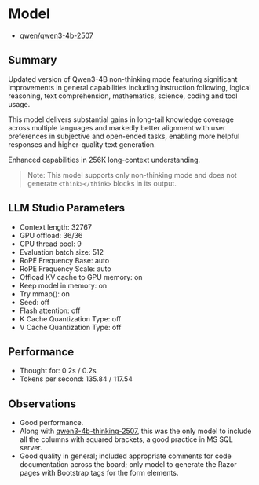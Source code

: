 # Model

- [qwen/qwen3-4b-2507](https://lmstudio.ai/models/qwen/qwen3-4b-2507)

## Summary

Updated version of Qwen3-4B non-thinking mode featuring significant improvements in general capabilities including instruction following, logical reasoning, text comprehension, mathematics, science, coding and tool usage.

This model delivers substantial gains in long-tail knowledge coverage across multiple languages and markedly better alignment with user preferences in subjective and open-ended tasks, enabling more helpful responses and higher-quality text generation.

Enhanced capabilities in 256K long-context understanding.

> Note: This model supports only non-thinking mode and does not generate `<think></think>` blocks in its output.

## LLM Studio Parameters

- Context length: 32767
- GPU offload: 36/36
- CPU thread pool: 9
- Evaluation batch size: 512
- RoPE Frequency Base: auto
- RoPE Frequency Scale: auto
- Offload KV cache to GPU memory: on
- Keep model in memory: on
- Try mmap(): on
- Seed: off
- Flash attention: off
- K Cache Quantization Type: off
- V Cache Quantization Type: off

## Performance

- Thought for: 0.2s / 0.2s
- Tokens per second: 135.84 / 117.54

## Observations

- Good performance.
- Along with [qwen3-4b-thinking-2507](/qwen3-4b-thinking-2507/readme.md), this was the only model to include all the columns with squared brackets, a good practice in MS SQL server.
- Good quality in general; included appropriate comments for code documentation across the board; only model to generate the Razor pages with Bootstrap tags for the form elements.
